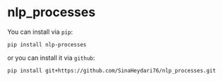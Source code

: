 # nlp_processes
You can install via `pip`:
````
pip install nlp-processes
````
or you can install it via `github`:
````
pip install git+https://github.com/SinaHeydari76/nlp_processes.git
````
